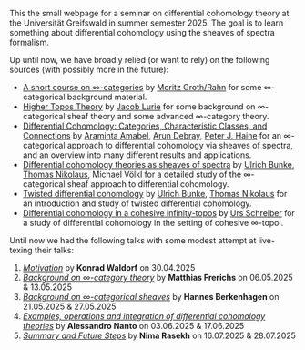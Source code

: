 This the small webpage for a seminar on differential cohomology theory at the Universität Greifswald in summer semester 2025. The goal is to learn something about differential cohomology using the sheaves of spectra formalism.

Up until now, we have broadly relied (or want to rely) on the following sources (with possibly more in the future): 
- [A short course on ∞-categories](https://arxiv.org/abs/1007.2925) by [Moritz Groth/Rahn](https://www.agtz.mathematik.uni-mainz.de/hoeherekategorientheorie/dr-moritz-rahn/) for some ∞-categorical background material.
- [Higher Topos Theory](https://www.math.ias.edu/~lurie/papers/HTT.pdf) by [Jacob Lurie](https://www.math.ias.edu/~lurie) for some background on ∞-categorical sheaf theory and some advanced ∞-category theory.
- [Differential Cohomology: Categories, Characteristic Classes, and Connections](https://arxiv.org/abs/2109.12250) by [Araminta Amabel](https://amabel3.github.io/), [Arun Debray](https://adebray.github.io/), [Peter J. Haine](https://math.berkeley.edu/~phaine/) for an ∞-categorical approach to differential cohomology via sheaves of spectra, and an overview into many different results and applications.
- [Differential cohomology theories as sheaves of spectra](https://arxiv.org/abs/1311.3188) by [Ulrich Bunke](https://bunke.app.uni-regensburg.de/), [Thomas Nikolaus](https://www.uni-muenster.de/FB10srvi/persdb/MM-member.php?id=1304), Michael Völkl for a detailed study of the ∞-categorical sheaf approach to differential cohomology.
- [Twisted differential cohomology](https://arxiv.org/abs/1406.3231) by [Ulrich Bunke](https://bunke.app.uni-regensburg.de/), [Thomas Nikolaus](https://www.uni-muenster.de/FB10srvi/persdb/MM-member.php?id=1304) for an introduction and study of twisted differential cohomology.
- [Differential cohomology in a cohesive infinity-topos](https://arxiv.org/abs/1310.7930) by [Urs Schreiber](https://nyuad.nyu.edu/en/research/faculty-labs-and-projects/cqts/urs-schreiber.html) for a study of differential cohomology in the setting of cohesive ∞-topoi.

Until now we had the following talks with some modest attempt at live-texing their talks:
1. [*Motivation*](https://github.com/nimarasekh/DiffCoh-SoSe25/blob/master/Diff_Coh_1.pdf) by **Konrad Waldorf** on 30.04.2025
2. [*Background on ∞-category theory*](https://github.com/nimarasekh/DiffCoh-SoSe25/blob/master/Diff_Coh_2.pdf) by **Matthias Frerichs** on 06.05.2025 & 13.05.2025
3. [*Background on ∞-categorical sheaves*](https://github.com/nimarasekh/DiffCoh-SoSe25/blob/master/Diff_Coh_3.pdf) by **Hannes Berkenhagen** on 21.05.2025 & 27.05.2025
4. [*Examples, operations and integration of differential cohomology theories*](https://github.com/nimarasekh/DiffCoh-SoSe25/blob/master/Diff_Coh_4.pdf) by **Alessandro Nanto** on 03.06.2025 & 17.06.2025
5. [*Summary and Future Steps*](https://github.com/nimarasekh/DiffCoh-SoSe25/blob/master/Diff_Coh_5.pdf) by **Nima Rasekh** on 16.07.2025 & 28.07.2025

